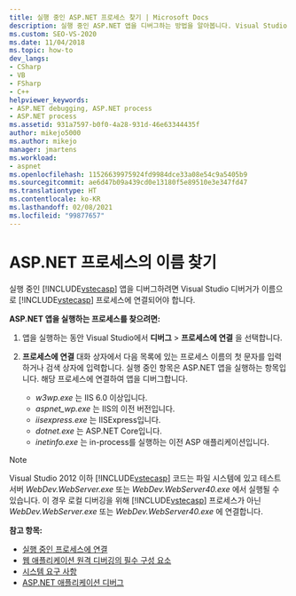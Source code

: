 ```yaml
---
title: 실행 중인 ASP.NET 프로세스 찾기 | Microsoft Docs
description: 실행 중인 ASP.NET 앱을 디버그하는 방법을 알아봅니다. Visual Studio 디버거를 이름으로 ASP.NET 프로세스에 연결합니다.
ms.custom: SEO-VS-2020
ms.date: 11/04/2018
ms.topic: how-to
dev_langs:
- CSharp
- VB
- FSharp
- C++
helpviewer_keywords:
- ASP.NET debugging, ASP.NET process
- ASP.NET process
ms.assetid: 931a7597-b0f0-4a28-931d-46e63344435f
author: mikejo5000
ms.author: mikejo
manager: jmartens
ms.workload:
- aspnet
ms.openlocfilehash: 11526639975924fd9984dce33a08e54c9a5405b9
ms.sourcegitcommit: ae6d47b09a439cd0e13180f5e89510e3e347fd47
ms.translationtype: HT
ms.contentlocale: ko-KR
ms.lasthandoff: 02/08/2021
ms.locfileid: "99877657"
---
```

# <a name="find-the-name-of-the-aspnet-process"></a>ASP.NET 프로세스의 이름 찾기

실행 중인 [!INCLUDE[vstecasp](../code-quality/includes/vstecasp_md.md)] 앱을 디버그하려면 Visual Studio 디버거가 이름으로 [!INCLUDE[vstecasp](../code-quality/includes/vstecasp_md.md)] 프로세스에 연결되어야 합니다.

**ASP.NET 앱을 실행하는 프로세스를 찾으려면:**

1. 앱을 실행하는 동안 Visual Studio에서 **디버그** > **프로세스에 연결** 을 선택합니다.

1. **프로세스에 연결** 대화 상자에서 다음 목록에 있는 프로세스 이름의 첫 문자를 입력하거나 검색 상자에 입력합니다. 실행 중인 항목은 ASP.NET 앱을 실행하는 항목입니다. 해당 프로세스에 연결하여 앱을 디버그합니다.

    - *w3wp.exe* 는 IIS 6.0 이상입니다.
    - *aspnet_wp.exe* 는 IIS의 이전 버전입니다.
    - *iisexpress.exe* 는 IISExpress입니다.
    - *dotnet.exe* 는 ASP.NET Core입니다.
    - *inetinfo.exe* 는 in-process를 실행하는 이전 ASP 애플리케이션입니다.

>[!NOTE]
>Visual Studio 2012 이하 [!INCLUDE[vstecasp](../code-quality/includes/vstecasp_md.md)] 코드는 파일 시스템에 있고 테스트 서버 *WebDev.WebServer.exe* 또는 *WebDev.WebServer40.exe* 에서 실행될 수 있습니다. 이 경우 로컬 디버깅을 위해 [!INCLUDE[vstecasp](../code-quality/includes/vstecasp_md.md)] 프로세스가 아닌 *WebDev.WebServer.exe* 또는 *WebDev.WebServer40.exe* 에 연결합니다.

**참고 항목:**

- [실행 중인 프로세스에 연결](../debugger/attach-to-running-processes-with-the-visual-studio-debugger.md)
- [웹 애플리케이션 원격 디버깅의 필수 구성 요소](remote-debugging-aspnet-on-a-remote-iis-7-5-computer.md)
- [시스템 요구 사항](../debugger/aspnet-debugging-system-requirements.md)
- [ASP.NET 애플리케이션 디버그](../debugger/how-to-enable-debugging-for-aspnet-applications.md)